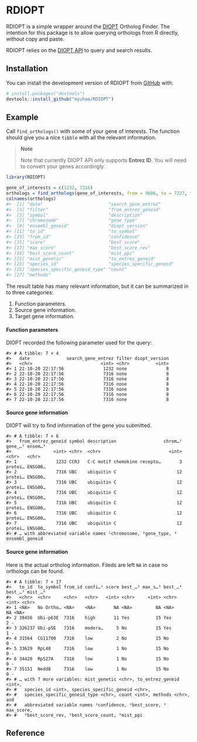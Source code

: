 
# RDIOPT

<!-- badges: start -->
<!-- badges: end -->

RDIOPT is a simple wrapper around the
[DIOPT](https://www.flyrnai.org/diopt) Ortholog Finder. The intention
for this package is to allow querying orthologs from R directly, without
copy and paste.

RDIOPT relies on the [DIOPT
API](https://www.flyrnai.org/tools/diopt/web/api) to query and search
results.

## Installation

You can install the development version of RDIOPT from
[GitHub](https://github.com/) with:

``` r
# install.packages("devtools")
devtools::install_github("myuhao/RDIOPT")
```

## Example

Call `find_orthologs()` with some of your gene of interests. The
function should give you a nice `tibble` with all the relevant
information.

<div>

> **Note**
>
> Note that currently DIOPT API only supports **Entrez ID**. You will
> need to convert your genes accordingly.

</div>

``` r
library(RDIOPT)

gene_of_interests = c(1232, 7316)
orthologs = find_orthologs(gene_of_interests, from = 9606, to = 7227, filter = "none")
colnames(orthologs)
#>  [1] "date"                         "search_gene_entrez"          
#>  [3] "filter"                       "from_entrez_geneid"          
#>  [5] "symbol"                       "description"                 
#>  [7] "chromosome"                   "gene_type"                   
#>  [9] "ensembl_geneid"               "diopt_version"               
#> [11] "to_id"                        "to_symbol"                   
#> [13] "from_id"                      "confidence"                  
#> [15] "score"                        "best_score"                  
#> [17] "max_score"                    "best_score_rev"              
#> [19] "best_score_count"             "mist_ppi"                    
#> [21] "mist_genetic"                 "to_entrez_geneid"            
#> [23] "species_id"                   "species_specific_geneid"     
#> [25] "species_specific_geneid_type" "count"                       
#> [27] "methods"
```

The result table has many relevant information, but it can be summarized
in to three categories:

1.  Function parameters.
2.  Source gene information.
3.  Target gene information.

#### Function parameters

DIOPT recorded the following parameter used for the query:

    #> # A tibble: 7 × 4
    #>   date              search_gene_entrez filter diopt_version
    #>   <chr>                          <int> <chr>          <int>
    #> 1 22-10-20 22:17:56               1232 none               8
    #> 2 22-10-20 22:17:56               7316 none               8
    #> 3 22-10-20 22:17:56               7316 none               8
    #> 4 22-10-20 22:17:56               7316 none               8
    #> 5 22-10-20 22:17:56               7316 none               8
    #> 6 22-10-20 22:17:56               7316 none               8
    #> 7 22-10-20 22:17:56               7316 none               8

#### Source gene information

DIOPT will try to find information of the gene you submitted.

    #> # A tibble: 7 × 6
    #>   from_entrez_geneid symbol description                  chrom…¹ gene_…² ensem…³
    #>                <int> <chr>  <chr>                          <int> <chr>   <chr>  
    #> 1               1232 CCR3   C-C motif chemokine recepto…       3 protei… ENSG00…
    #> 2               7316 UBC    ubiquitin C                       12 protei… ENSG00…
    #> 3               7316 UBC    ubiquitin C                       12 protei… ENSG00…
    #> 4               7316 UBC    ubiquitin C                       12 protei… ENSG00…
    #> 5               7316 UBC    ubiquitin C                       12 protei… ENSG00…
    #> 6               7316 UBC    ubiquitin C                       12 protei… ENSG00…
    #> 7               7316 UBC    ubiquitin C                       12 protei… ENSG00…
    #> # … with abbreviated variable names ¹​chromosome, ²​gene_type, ³​ensembl_geneid

#### Source gene information

Here is the actual ortholog information. Fileds are left `NA` in case no
orthologs can be found.

    #> # A tibble: 7 × 17
    #>   to_id  to_symbol from_id confi…¹ score best_…² max_s…³ best_…⁴ best_…⁵ mist_…⁶
    #>   <chr>  <chr>     <chr>   <chr>   <int> <chr>     <int> <chr>     <int> <chr>  
    #> 1 <NA>   No Ortho… <NA>    <NA>       NA <NA>         NA <NA>         NA <NA>   
    #> 2 38456  Ubi-p63E  7316    high       11 Yes          15 Yes           2 -      
    #> 3 326237 Ubi-p5E   7316    modera…     5 No           15 Yes           1 -      
    #> 4 31564  CG11700   7316    low         2 No           15 No            0 -      
    #> 5 33629  RpL40     7316    low         1 No           15 No            0 -      
    #> 6 34420  RpS27A    7316    low         1 No           15 No            0 -      
    #> 7 35151  Nedd8     7316    low         1 No           15 No            0 -      
    #> # … with 7 more variables: mist_genetic <chr>, to_entrez_geneid <int>,
    #> #   species_id <int>, species_specific_geneid <chr>,
    #> #   species_specific_geneid_type <chr>, count <int>, methods <chr>, and
    #> #   abbreviated variable names ¹​confidence, ²​best_score, ³​max_score,
    #> #   ⁴​best_score_rev, ⁵​best_score_count, ⁶​mist_ppi

## Reference
